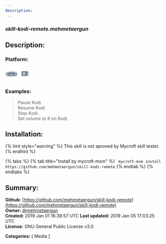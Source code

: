 ```yaml
---
description: 
---
```


### _skill-kodi-remote.mehmetaergun_  
## Description:  
  
  
  
### Platform:  
 ![Mark I](../.gitbook/assets/mark-1-icon.png)  ![Picroft](../.gitbook/assets/picroft-icon.png)   
### Examples:  
> Pause Kodi.  
> Resume Kodi.  
> Stop Kodi.  
> Set volume to 8 on Kodi.  
  
## Installation:  
{% hint style="warning" %}
This skill is not aproved by Mycroft skill tester.
{% endhint %}
    
{% tabs %}
{% tab title="Install by mycroft-msm" %}
``` mycroft-msm install https://github.com/mehmetaergun/skill-kodi-remote```
{% endtab %}
  {% endtabs %}
    
## Summary:  
**Github:** [https://github.com/mehmetaergun/skill-kodi-remote](https://github.com/mehmetaergun/skill-kodi-remote)  
**Owner:** [@mehmetaergun](https://github.com/mehmetaergun)  
**Created:** 2019 Jan 01 16:39:57 UTC  **Last updated:** 2019 Jan 05 17:03:25 UTC  
**License:** GNU General Public License v3.0  
  
**Categories:** [ Media ]   
